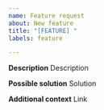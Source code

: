 ```yaml
---
name: Feature request
about: New feature
title: "[FEATURE] "
labels: feature

---
```


**Description**
Description

**Possible solution**
Solution

**Additional context**
Link
